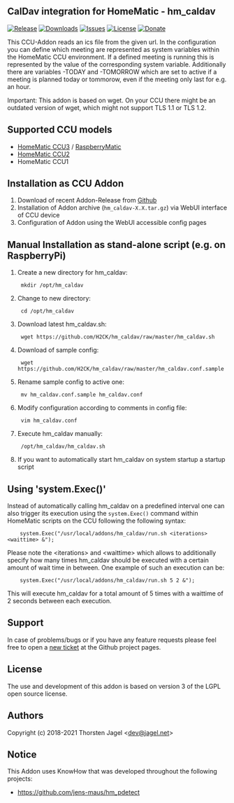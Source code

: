 ## CalDav integration for HomeMatic - hm_caldav

[![Release](https://img.shields.io/github/release/H2CK/hm_caldav.svg)](https://github.com/H2CK/hm_caldav/releases/latest)
[![Downloads](https://img.shields.io/github/downloads/H2CK/hm_caldav/latest/total.svg)](https://github.com/H2CK/hm_caldav/releases/latest)
[![Issues](https://img.shields.io/github/issues/H2CK/hm_caldav.svg)](https://github.com/H2CK/hm_caldav/issues)
[![License](http://img.shields.io/:license-lgpl3-blue.svg?style=flat)](http://www.gnu.org/licenses/lgpl-3.0.html)
[![Donate](https://img.shields.io/badge/donate-PayPal-green.svg)](https://www.paypal.com/cgi-bin/webscr?cmd=_s-xclick&hosted_button_id=QRSDVQA2UMJQC&source=url)


This CCU-Addon reads an ics file from the given url. In the configuration you can define which meeting are represented as system variables within the HomeMatic CCU environment. If a defined meeting is running this is represented by the value of the corresponding system variable.
Additionally there are variables -TODAY and -TOMORROW which are set to active if a meeting is planned today or tommorow, even if the meeting only last for e.g. an hour.

Important: This addon is based on wget. On your CCU there might be an outdated version of wget, which might not support TLS 1.1 or TLS 1.2.

## Supported CCU models
* [HomeMatic CCU3](https://www.eq-3.de/produkte/homematic/zentralen-und-gateways/smart-home-zentrale-ccu3.html) / [RaspberryMatic](http://raspberrymatic.de/)
* [HomeMatic CCU2](https://www.eq-3.de/produkt-detail-zentralen-und-gateways/items/homematic-zentrale-ccu-2.html)
* HomeMatic CCU1

## Installation as CCU Addon
1. Download of recent Addon-Release from [Github](https://github.com/H2CK/hm_caldav/releases)
2. Installation of Addon archive (```hm_caldav-X.X.tar.gz```) via WebUI interface of CCU device
3. Configuration of Addon using the WebUI accessible config pages

## Manual Installation as stand-alone script (e.g. on RaspberryPi)
1. Create a new directory for hm_caldav:

        mkdir /opt/hm_caldav

2. Change to new directory: 

        cd /opt/hm_caldav

3. Download latest hm_caldav.sh:

        wget https://github.com/H2CK/hm_caldav/raw/master/hm_caldav.sh

4. Download of sample config:

        wget https://github.com/H2CK/hm_caldav/raw/master/hm_caldav.conf.sample

5. Rename sample config to active one:

        mv hm_caldav.conf.sample hm_caldav.conf

6. Modify configuration according to comments in config file:

        vim hm_caldav.conf

7. Execute hm_caldav manually:

        /opt/hm_caldav/hm_caldav.sh

8. If you want to automatically start hm_caldav on system startup a startup script

## Using 'system.Exec()'
Instead of automatically calling hm_caldav on a predefined interval one can also trigger its execution using the `system.Exec()` command within HomeMatic scripts on the CCU following the following syntax:

        system.Exec("/usr/local/addons/hm_caldav/run.sh <iterations> <waittime> &");
 
Please note the &lt;iterations&gt; and &lt;waittime&gt; which allows to additionally specify how many times hm_caldav should be executed with a certain amount of wait time in between. One example of such an execution can be:

        system.Exec("/usr/local/addons/hm_caldav/run.sh 5 2 &");

This will execute hm_caldav for a total amount of 5 times with a waittime of 2 seconds between each execution.

## Support
In case of problems/bugs or if you have any feature requests please feel free to open a [new ticket](https://github.com/H2CK/hm_caldav/issues) at the Github project pages.

## License
The use and development of this addon is based on version 3 of the LGPL open source license.

## Authors
Copyright (c) 2018-2021 Thorsten Jagel &lt;dev@jagel.net&gt;

## Notice
This Addon uses KnowHow that was developed throughout the following projects:
* https://github.com/jens-maus/hm_pdetect
